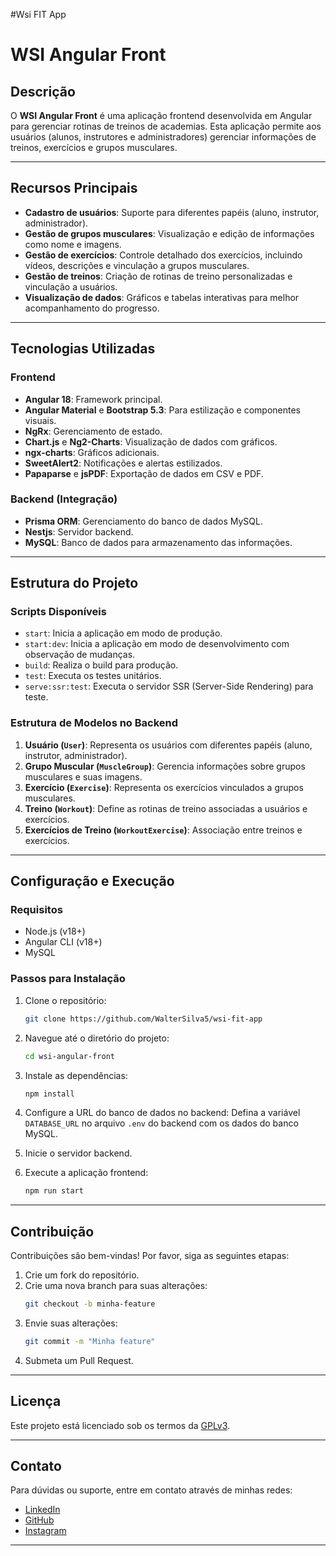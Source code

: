 #Wsi FIT App

# WSI Angular Front

## Descrição
O **WSI Angular Front** é uma aplicação frontend desenvolvida em Angular para gerenciar rotinas de treinos de academias. Esta aplicação permite aos usuários (alunos, instrutores e administradores) gerenciar informações de treinos, exercícios e grupos musculares.

---

## Recursos Principais
- **Cadastro de usuários**: Suporte para diferentes papéis (aluno, instrutor, administrador).
- **Gestão de grupos musculares**: Visualização e edição de informações como nome e imagens.
- **Gestão de exercícios**: Controle detalhado dos exercícios, incluindo vídeos, descrições e vinculação a grupos musculares.
- **Gestão de treinos**: Criação de rotinas de treino personalizadas e vinculação a usuários.
- **Visualização de dados**: Gráficos e tabelas interativas para melhor acompanhamento do progresso.

---

## Tecnologias Utilizadas

### Frontend
- **Angular 18**: Framework principal.
- **Angular Material** e **Bootstrap 5.3**: Para estilização e componentes visuais.
- **NgRx**: Gerenciamento de estado.
- **Chart.js** e **Ng2-Charts**: Visualização de dados com gráficos.
- **ngx-charts**: Gráficos adicionais.
- **SweetAlert2**: Notificações e alertas estilizados.
- **Papaparse** e **jsPDF**: Exportação de dados em CSV e PDF.

### Backend (Integração)
- **Prisma ORM**: Gerenciamento do banco de dados MySQL.
- **Nestjs**: Servidor backend.
- **MySQL**: Banco de dados para armazenamento das informações.

---

## Estrutura do Projeto

### Scripts Disponíveis
- `start`: Inicia a aplicação em modo de produção.
- `start:dev`: Inicia a aplicação em modo de desenvolvimento com observação de mudanças.
- `build`: Realiza o build para produção.
- `test`: Executa os testes unitários.
- `serve:ssr:test`: Executa o servidor SSR (Server-Side Rendering) para teste.

### Estrutura de Modelos no Backend
1. **Usuário (`User`)**: Representa os usuários com diferentes papéis (aluno, instrutor, administrador).
2. **Grupo Muscular (`MuscleGroup`)**: Gerencia informações sobre grupos musculares e suas imagens.
3. **Exercício (`Exercise`)**: Representa os exercícios vinculados a grupos musculares.
4. **Treino (`Workout`)**: Define as rotinas de treino associadas a usuários e exercícios.
5. **Exercícios de Treino (`WorkoutExercise`)**: Associação entre treinos e exercícios.

---

## Configuração e Execução

### Requisitos
- Node.js (v18+)
- Angular CLI (v18+)
- MySQL

### Passos para Instalação
1. Clone o repositório:
   ```bash
   git clone https://github.com/WalterSilva5/wsi-fit-app
   ```
2. Navegue até o diretório do projeto:
   ```bash
   cd wsi-angular-front
   ```
3. Instale as dependências:
   ```bash
   npm install
   ```
4. Configure a URL do banco de dados no backend:
   Defina a variável `DATABASE_URL` no arquivo `.env` do backend com os dados do banco MySQL.

5. Inicie o servidor backend.
6. Execute a aplicação frontend:
   ```bash
   npm run start
   ```

---

## Contribuição
Contribuições são bem-vindas! Por favor, siga as seguintes etapas:
1. Crie um fork do repositório.
2. Crie uma nova branch para suas alterações:
   ```bash
   git checkout -b minha-feature
   ```
3. Envie suas alterações:
   ```bash
   git commit -m "Minha feature"
   ```
4. Submeta um Pull Request.

---

## Licença
Este projeto está licenciado sob os termos da [GPLv3](LICENSE).

---

## Contato
Para dúvidas ou suporte, entre em contato através de minhas redes:
- [LinkedIn](https://www.linkedin.com/in/walter-pereira-245067161)
- [GitHub](https://github.com/waltersilva5)
- [Instagram](https://www.instagram.com/walterpsilva28/)

---

